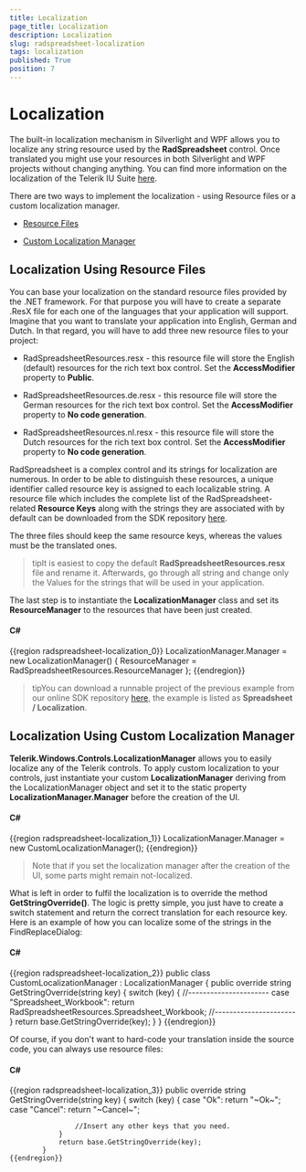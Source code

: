 ```yaml
---
title: Localization
page_title: Localization
description: Localization
slug: radspreadsheet-localization
tags: localization
published: True
position: 7
---
```


# Localization



The built-in localization mechanism in Silverlight and WPF allows you to localize any string resource used by the __RadSpreadsheet__
        control. Once translated you might use your resources in both Silverlight and WPF projects without changing anything. You can find more information
        on the localization of the Telerik IU Suite
        [here](B0F77598-F54B-4ACA-B3EE-A38FF9B41BB8).
      

There are two ways to implement the localization - using Resource files or a custom localization manager.

* [Resource Files](#localization-using-resource-files)

* [Custom Localization Manager](#localization-using-custom-localization-manager)

## Localization Using Resource Files

You can base your localization on the standard resource files provided by the .NET framework. For that purpose you will have to create a separate
          .ResX file for each one of the languages that your application will support. Imagine that you want to translate your application into English, German
          and Dutch. In that regard, you will have to add three new resource files to your project:
        

* RadSpreadsheetResources.resx - this resource file will store the English (default) resources for the rich text box control. Set the
              __AccessModifier__ property to __Public__.
            

* RadSpreadsheetResources.de.resx - this resource file will store the German resources for the rich text box control. Set the
              __AccessModifier__ property to __No code generation__.
            

* RadSpreadsheetResources.nl.resx - this resource file will store the Dutch resources for the rich text box control. Set the
              __AccessModifier__ property to __No code generation__.
            

RadSpreadsheet is a complex control and its strings for localization are numerous. In order to be able to distinguish these resources, a unique
          identifier called resource key is assigned to each localizable string. A resource file which includes the complete list of the RadSpreadsheet-related
          __Resource Keys__ along with the strings they are associated with by default can be downloaded from the SDK repository
          [here](https://github.com/telerik/xaml-sdk/tree/master/).
        

The three files should keep the same resource keys, whereas the values must be the translated ones.
        

>tipIt is easiest to copy the default __RadSpreadsheetResources.resx__ file and rename it. Afterwards, go through all string and
            change only the Values for the strings that will be used in your application.
          

The last step is to instantiate the __LocalizationManager__ class and set its __ResourceManager__ to the
          resources that have been just created.
        

#### __C#__

{{region radspreadsheet-localization_0}}
	            LocalizationManager.Manager = new LocalizationManager()
	            {
	                ResourceManager = RadSpreadsheetResources.ResourceManager
	            };
	{{endregion}}



>tipYou can download a runnable project of the previous example from our online SDK repository
            [here](https://github.com/telerik/xaml-sdk), the example is listed as __Spreadsheet / Localization__.
          

## Localization Using Custom Localization Manager

__Telerik.Windows.Controls.LocalizationManager__ allows you to easily localize any of the Telerik controls.
          To apply custom localization to your controls, just instantiate your custom __LocalizationManager__ deriving from the
          LocalizationManager object and set it to the static property __LocalizationManager.Manager__ before the creation of the UI.
        

#### __C#__

{{region radspreadsheet-localization_1}}
	            LocalizationManager.Manager = new CustomLocalizationManager();
	{{endregion}}



>Note that if you set the localization manager after the creation of the UI, some parts might remain not-localized.

What is left in order to fulfil the localization is to override the method __GetStringOverride()__. The logic is pretty simple,
          you just have to create a switch statement and return the correct translation for each resource key. Here is an example of how you can localize some
          of the strings in the FindReplaceDialog:
        

#### __C#__

{{region radspreadsheet-localization_2}}
	    public class CustomLocalizationManager : LocalizationManager
	    {
	        public override string GetStringOverride(string key)
	        {
	            switch (key)
	            {
	                //----------------------
	                case "Spreadsheet_Workbook":
	                    return RadSpreadsheetResources.Spreadsheet_Workbook;
	                //----------------------
	            }
	            return base.GetStringOverride(key);
	        }
	    }
	{{endregion}}



Of course, if you don't want to hard-code your translation inside the source code, you can always use resource files:
        

#### __C#__

{{region radspreadsheet-localization_3}}
	        public override string GetStringOverride(string key)
	        {
	            switch (key)
	            {
	                case "Ok":
	                    return "~Ok~";
	                case "Cancel":
	                    return "~Cancel~";
	
	                //Insert any other keys that you need.
	            }
	            return base.GetStringOverride(key);
	        }
	{{endregion}}


